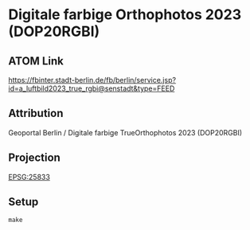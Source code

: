 Digitale farbige Orthophotos 2023 (DOP20RGBI)
=============================================

ATOM Link
---------

https://fbinter.stadt-berlin.de/fb/berlin/service.jsp?id=a_luftbild2023_true_rgbi@senstadt&type=FEED

Attribution
-----------

Geoportal Berlin / Digitale farbige TrueOrthophotos 2023 (DOP20RGBI)

Projection
----------

[EPSG:25833](http://spatialreference.org/ref/epsg/25833/)

Setup
-----

```
make
```
